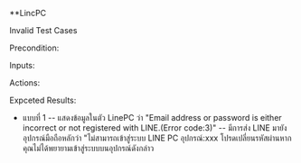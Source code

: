 **LincPC

Invalid Test Cases

Precondition:

Inputs:

Actions:

Expceted Results:
- แบบที่ 1
-- แสดงข้อมูลในตัว LinePC ว่า "Email address or password is either incorrect or not registered with LINE.(Error code:3)"
-- มีการส่ง LINE มายังอุปกรณ์มือถือหลักว่า "ไม่สามารถเข้าสู่ระบบ LINE PC อุปกรณ์:xxx โปรดเปลี่ยนรหัสผ่านหากคุณไม่ได้พยายามเข้าสู่ระบบบนอุปกรณ์ดังกล่าว

